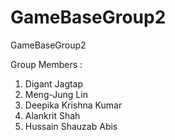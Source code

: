 # GameBaseGroup2
GameBaseGroup2

Group Members : 
1) Digant Jagtap
2) Meng-Jung Lin
3) Deepika Krishna Kumar
4) Alankrit Shah
5) Hussain Shauzab Abis
